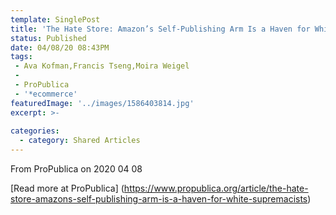 ```yaml
---
template: SinglePost
title: 'The Hate Store: Amazon’s Self-Publishing Arm Is a Haven for White Supremacists — ProPublica'
status: Published
date: 04/08/20 08:43PM
tags:
 - Ava Kofman,Francis Tseng,Moira Weigel
 - 
 - ProPublica
 - '*ecommerce'
featuredImage: '../images/1586403814.jpg'
excerpt: >-
 
categories:
  - category: Shared Articles
---
```



From ProPublica on 2020 04 08
> 

[Read more at ProPublica] (https://www.propublica.org/article/the-hate-store-amazons-self-publishing-arm-is-a-haven-for-white-supremacists)